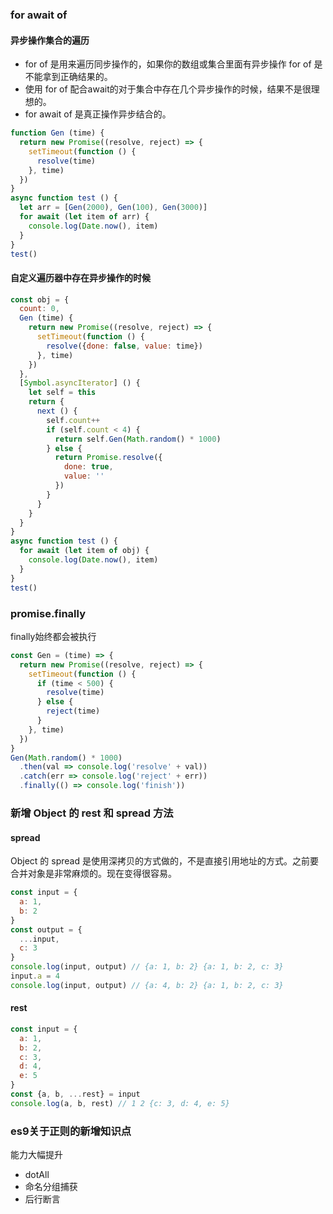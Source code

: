### for await of

#### 异步操作集合的遍历

* for of 是用来遍历同步操作的，如果你的数组或集合里面有异步操作 for of 是不能拿到正确结果的。
* 使用 for of 配合await的对于集合中存在几个异步操作的时候，结果不是很理想的。
* for await of 是真正操作异步结合的。

```js
function Gen (time) {
  return new Promise((resolve, reject) => {
    setTimeout(function () {
      resolve(time)
    }, time)
  })
}
async function test () {
  let arr = [Gen(2000), Gen(100), Gen(3000)]
  for await (let item of arr) {
    console.log(Date.now(), item)
  }
}
test()
```

#### 自定义遍历器中存在异步操作的时候

```js
const obj = {
  count: 0,
  Gen (time) {
    return new Promise((resolve, reject) => {
      setTimeout(function () {
        resolve({done: false, value: time})
      }, time)
    })
  },
  [Symbol.asyncIterator] () {
    let self = this
    return {
      next () {
        self.count++
        if (self.count < 4) {
          return self.Gen(Math.random() * 1000)
        } else {
          return Promise.resolve({
            done: true,
            value: ''
          })
        }
      }
    }
  }
}
async function test () {
  for await (let item of obj) {
    console.log(Date.now(), item)
  }
}
test()
```

### promise.finally

finally始终都会被执行

```js
const Gen = (time) => {
  return new Promise((resolve, reject) => {
    setTimeout(function () {
      if (time < 500) {
        resolve(time)
      } else {
        reject(time)
      }
    }, time)
  })
}
Gen(Math.random() * 1000)
  .then(val => console.log('resolve' + val))
  .catch(err => console.log('reject' + err))
  .finally(() => console.log('finish'))
```

### 新增 Object 的 rest 和 spread 方法

#### spread

Object 的 spread 是使用深拷贝的方式做的，不是直接引用地址的方式。之前要合并对象是非常麻烦的。现在变得很容易。

```js
const input = {
  a: 1,
  b: 2
}
const output = {
  ...input,
  c: 3
}
console.log(input, output) // {a: 1, b: 2} {a: 1, b: 2, c: 3}
input.a = 4
console.log(input, output) // {a: 4, b: 2} {a: 1, b: 2, c: 3}
```

#### rest

```js
const input = {
  a: 1, 
  b: 2,
  c: 3,
  d: 4,
  e: 5
}
const {a, b, ...rest} = input
console.log(a, b, rest) // 1 2 {c: 3, d: 4, e: 5}
```

### es9关于正则的新增知识点

能力大幅提升

* dotAll
* 命名分组捕获
* 后行断言